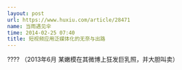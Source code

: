 ```yaml
---
layout: post
url: https://www.huxiu.com/article/28471
name: 当雨遇见伞
time: 2014-02-25 07:40
title: 短视频应用泛媒体化的无奈与出路
---
```

???? （2013年6月 某嫩模在其微博上狂发巨乳照，并大胆叫卖）

